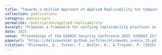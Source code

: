 ```yaml
---
title: "Towards a Unified Approach of Applied Replicability for Computer Security"
collection: publications
category: manuscripts
permalink: /publication/applied-replicability
excerpt: "Proposes a framework for unifying replicability practices in applied computer security research."
date: 2025
venue: "Proceedings of the USENIX Security Conference 2025 (USENIX 25)"
paperurl: "https://dolszewskimt.github.io/files/olszewski_usenix_25.pdf"
citation: "Olszewski, D., Tucker, T., Butler, K., & Traynor, P. (2025). Towards a Unified Approach of Applied Replicability for Computer Security. In Proceedings of the USENIX Security Conference 2025 (USENIX 25)."
---
```

